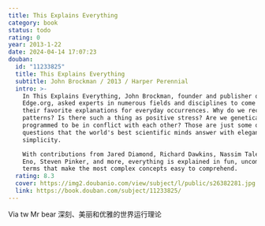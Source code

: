 ```yaml
---
title: This Explains Everything
category: book
status: todo
rating: 0
year: 2013-1-22
date: 2024-04-14 17:07:23
douban:
  id: "11233825"
  title: This Explains Everything
  subtitle: John Brockman / 2013 / Harper Perennial
  intro: >-
    In This Explains Everything, John Brockman, founder and publisher of
    Edge.org, asked experts in numerous fields and disciplines to come up with
    their favorite explanations for everyday occurrences. Why do we recognize
    patterns? Is there such a thing as positive stress? Are we genetically
    programmed to be in conflict with each other? Those are just some of the 150
    questions that the world's best scientific minds answer with elegant
    simplicity.

    With contributions from Jared Diamond, Richard Dawkins, Nassim Taleb, Brian
    Eno, Steven Pinker, and more, everything is explained in fun, uncomplicated
    terms that make the most complex concepts easy to comprehend.
  rating: 8.3
  cover: https://img2.doubanio.com/view/subject/l/public/s26382281.jpg
  link: https://book.douban.com/subject/11233825/
---
```


Via tw Mr bear 深刻、美丽和优雅的世界运行理论